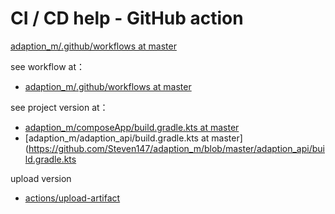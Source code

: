 # CI / CD help - GitHub action

[adaption\_m/.github/workflows at master](https://github.com/Steven147/adaption_m/actions)

see workflow at：
- [adaption\_m/.github/workflows at master](https://github.com/Steven147/adaption_m/tree/master/.github/workflows)

see project version at：
- [adaption\_m/composeApp/build.gradle.kts at master](https://github.com/Steven147/adaption_m/blob/master/composeApp/build.gradle.kts)
- [adaption\_m/adaption\_api/build.gradle.kts at master](https://github.com/Steven147/adaption_m/blob/master/adaption_api/build.gradle.kts

upload version
- [actions/upload-artifact](https://github.com/actions/upload-artifact)